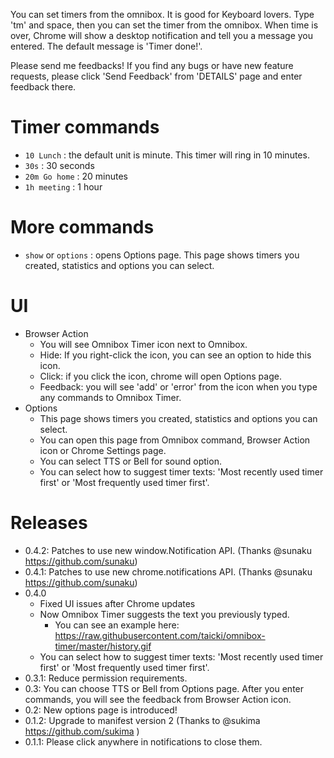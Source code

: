 You can set timers from the omnibox. It is good for Keyboard lovers. Type 'tm' and space, then you can set the timer from the omnibox. When time is over, Chrome will show a desktop notification and tell you a message you entered. The default message is 'Timer done!'.

Please send me feedbacks! If you find any bugs or have new feature requests, please click 'Send Feedback' from 'DETAILS' page and enter feedback there.

# Timer commands
* `10 Lunch` : the default unit is minute. This timer will ring in 10 minutes.
* `30s` : 30 seconds
* `20m Go home` : 20 minutes
* `1h meeting` : 1 hour

# More commands
* `show` or `options` : opens Options page. This page shows timers you created, statistics and options you can select.

# UI
* Browser Action
  * You will see Omnibox Timer icon next to Omnibox.
  * Hide: If you right-click the icon, you can see an option to hide this icon.
  * Click: if you click the icon, chrome will open Options page.
  * Feedback: you will see 'add' or 'error' from the icon when you type any commands to Omnibox Timer.
* Options
  * This page shows timers you created, statistics and options you can select.
  * You can open this page from Omnibox command, Browser Action icon or Chrome Settings page.
  * You can select TTS or Bell for sound option.
  * You can select how to suggest timer texts: 'Most recently used timer first' or 'Most frequently used timer first'.

# Releases
* 0.4.2: Patches to use new window.Notification API. (Thanks @sunaku https://github.com/sunaku)
* 0.4.1: Patches to use new chrome.notifications API. (Thanks @sunaku https://github.com/sunaku)
* 0.4.0
  * Fixed UI issues after Chrome updates
  * Now Omnibox Timer suggests the text you previously typed.
    * You can see an example here: https://raw.githubusercontent.com/taicki/omnibox-timer/master/history.gif
  * You can select how to suggest timer texts: 'Most recently used timer first' or 'Most frequently used timer first'.
* 0.3.1: Reduce permission requirements.
* 0.3: You can choose TTS or Bell from Options page. After you enter commands, you will see the feedback from Browser Action icon.
* 0.2: New options page is introduced!
* 0.1.2: Upgrade to manifest version 2 (Thanks to @sukima https://github.com/sukima )
* 0.1.1: Please click anywhere in notifications to close them.
